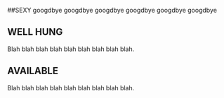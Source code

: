 ##SEXY
googdbye googdbye googdbye googdbye googdbye googdbye 

## WELL HUNG

Blah blah blah blah blah blah blah blah blah.

## AVAILABLE

Blah blah blah blah blah blah blah blah blah.
